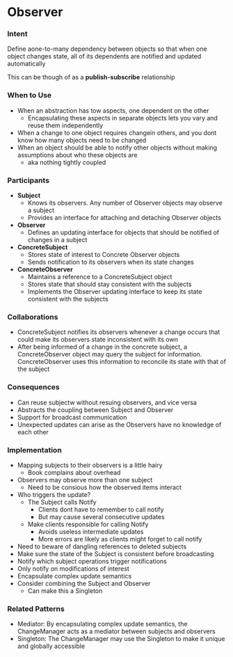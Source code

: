 # Observer

### Intent

Define aone-to-many dependency between objects so that when one object changes state, all of its dependents are notified and updated automatically

This can be though of as a **publish-subscribe** relationship

### When to Use

* When an abstraction has tow aspects, one dependent on the other
  * Encapsulating these aspects in separate objects lets you vary and reuse them independently
* When a change to one object requires changein others, and you dont know how many objects need to be changed
* When an object should be able to notify other objects without making assumptions about who these objects are
  * aka nothing tightly coupled

### Participants

* **Subject**
  * Knows its observers. Any number of Observer objects may observe a subject
  * Provides an interface for attaching and detaching Observer objects
* **Observer**
  * Defines an updating interface for objects that should be notified of changes in a subject
* **ConcreteSubject**
  * Stores state of interest to Concrete Observer objects
  * Sends notification to its observers when its state changes
* **ConcreteObserver**
  * Maintains a reference to a ConcreteSubject object
  * Stores state that should stay consistent with the subjects
  * Implements the Observer updating interface to keep its state consistent with the subjects

### Collaborations

* ConcreteSubject notifies its observers whenever a change occurs that could make its observers state inconsistent with its own
* After being informed of a change in the concrete subject, a ConcreteObserver object may query the subject for information. ConcreteObserver uses this information to reconcile its state with that of the subject

### Consequences

* Can reuse subjectw without resuing observers, and vice versa
* Abstracts the coupling between Subject and Observer
* Support for broadcast communication
* Unexpected updates can arise as the Observers have no knowledge of each other

### Implementation

* Mapping subjects to their observers is a little hairy
  * Book complains about overhead
* Observers may observe more than one subject
  * Need to be consious how the observed items interact
* Who triggers the update?
  * The Subject calls Notify
    * Clients dont have to remember to call notify
    * But may cause several consecutive updates
  * Make clients responsible for calling Notify
    * Avoids useless intermediate updates
    * More errors are likely as clients might forget to call notify
* Need to beware of dangling references to deleted subjects
* Make sure the state of the Subject is consistent before broadcasting
* Notify which subject operations trigger notifications
* Only notify on modifications of interest
* Encapsulate complex update semantics
* Consider combining the Subject and Observer
  * Can make this a Singleton

### Related Patterns

* Mediator: By encapsulating complex update semantics, the ChangeManager acts as a mediator between subjects and observers
* Singleton: The ChangeManager may use the Singleton to make it unique and globally accessible
